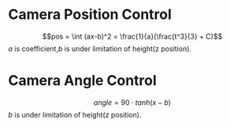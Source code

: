 # Camera Position Control
$$pos = \int (ax-b)^2 = \frac{1}{a}(\frac{t^3}{3} + C)$$
$a$ is coefficient,$b$ is under limitation of height(z position).

# Camera Angle Control
$$angle = 90 \cdot tanh(x-b)$$
$b$ is under limitation of height(z position).